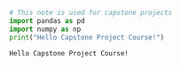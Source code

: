 

```python
# This note is used for capstone projects
import pandas as pd
import numpy as np
print("Hello Capstone Project Course!")
```

    Hello Capstone Project Course!

